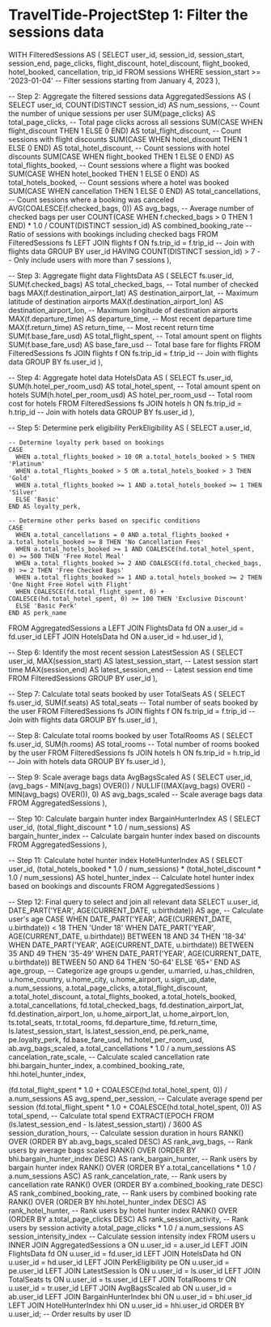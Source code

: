 # TravelTide-ProjectStep 1: Filter the sessions data
WITH FilteredSessions AS (
  SELECT
    user_id,
    session_id,
    session_start,
    session_end,
    page_clicks,
    flight_discount,
    hotel_discount,
    flight_booked,
    hotel_booked,
    cancellation,
    trip_id
  FROM sessions
  WHERE session_start >= '2023-01-04'  -- Filter sessions starting from January 4, 2023
),

-- Step 2: Aggregate the filtered sessions data
AggregatedSessions AS (
  SELECT
    user_id,
    COUNT(DISTINCT session_id) AS num_sessions, -- Count the number of unique sessions per user
    SUM(page_clicks) AS total_page_clicks, -- Total page clicks across all sessions
    SUM(CASE WHEN flight_discount THEN 1 ELSE 0 END) AS total_flight_discount, -- Count sessions with flight discounts
    SUM(CASE WHEN hotel_discount THEN 1 ELSE 0 END) AS total_hotel_discount, -- Count sessions with hotel discounts
    SUM(CASE WHEN flight_booked THEN 1 ELSE 0 END) AS total_flights_booked, -- Count sessions where a flight was booked
    SUM(CASE WHEN hotel_booked THEN 1 ELSE 0 END) AS total_hotels_booked, -- Count sessions where a hotel was booked
    SUM(CASE WHEN cancellation THEN 1 ELSE 0 END) AS total_cancellations, -- Count sessions where a booking was canceled
    AVG(COALESCE(f.checked_bags, 0)) AS avg_bags, -- Average number of checked bags per user
    COUNT(CASE WHEN f.checked_bags > 0 THEN 1 END) * 1.0 / COUNT(DISTINCT session_id) AS combined_booking_rate -- Ratio of sessions with bookings including checked bags
  FROM FilteredSessions fs
  LEFT JOIN flights f ON fs.trip_id = f.trip_id -- Join with flights data
  GROUP BY user_id
  HAVING COUNT(DISTINCT session_id) > 7 -- Only include users with more than 7 sessions
),

-- Step 3: Aggregate flight data
FlightsData AS (
  SELECT
    fs.user_id,
    SUM(f.checked_bags) AS total_checked_bags, -- Total number of checked bags
    MAX(f.destination_airport_lat) AS destination_airport_lat, -- Maximum latitude of destination airports
    MAX(f.destination_airport_lon) AS destination_airport_lon, -- Maximum longitude of destination airports
    MAX(f.departure_time) AS departure_time,  -- Most recent departure time
    MAX(f.return_time) AS return_time, -- Most recent return time
    SUM(f.base_fare_usd) AS total_flight_spent, -- Total amount spent on flights
    SUM(f.base_fare_usd) AS base_fare_usd -- Total base fare for flights
  FROM FilteredSessions fs
  JOIN flights f ON fs.trip_id = f.trip_id -- Join with flights data
  GROUP BY fs.user_id
),

-- Step 4: Aggregate hotel data
HotelsData AS (
  SELECT
    fs.user_id,
    SUM(h.hotel_per_room_usd) AS total_hotel_spent, -- Total amount spent on hotels
    SUM(h.hotel_per_room_usd) AS hotel_per_room_usd -- Total room cost for hotels
  FROM FilteredSessions fs
  JOIN hotels h ON fs.trip_id = h.trip_id -- Join with hotels data
  GROUP BY fs.user_id
),

-- Step 5: Determine perk eligibility
PerkEligibility AS (
  SELECT
    a.user_id,

    -- Determine loyalty perk based on bookings
    CASE
      WHEN a.total_flights_booked > 10 OR a.total_hotels_booked > 5 THEN 'Platinum'
      WHEN a.total_flights_booked > 5 OR a.total_hotels_booked > 3 THEN 'Gold'
      WHEN a.total_flights_booked >= 1 AND a.total_hotels_booked >= 1 THEN 'Silver'
      ELSE 'Basic'
    END AS loyalty_perk,

    -- Determine other perks based on specific conditions
    CASE
      WHEN a.total_cancellations = 0 AND a.total_flights_booked + a.total_hotels_booked >= 8 THEN 'No Cancellation Fees'
      WHEN a.total_hotels_booked >= 1 AND COALESCE(hd.total_hotel_spent, 0) >= 500 THEN 'Free Hotel Meal'
      WHEN a.total_flights_booked >= 2 AND COALESCE(fd.total_checked_bags, 0) >= 2 THEN 'Free Checked Bags'
      WHEN a.total_flights_booked >= 1 AND a.total_hotels_booked >= 2 THEN 'One Night Free Hotel with Flight'
      WHEN COALESCE(fd.total_flight_spent, 0) + COALESCE(hd.total_hotel_spent, 0) >= 100 THEN 'Exclusive Discount'
      ELSE 'Basic Perk'
    END AS perk_name

  FROM AggregatedSessions a
  LEFT JOIN FlightsData fd ON a.user_id = fd.user_id
  LEFT JOIN HotelsData hd ON a.user_id = hd.user_id
),

-- Step 6: Identify the most recent session
LatestSession AS (
  SELECT
    user_id,
    MAX(session_start) AS latest_session_start, -- Latest session start time
    MAX(session_end) AS latest_session_end -- Latest session end time
  FROM FilteredSessions
  GROUP BY user_id
),

-- Step 7: Calculate total seats booked by user
TotalSeats AS (
  SELECT
    fs.user_id,
    SUM(f.seats) AS total_seats -- Total number of seats booked by the user
  FROM FilteredSessions fs
  JOIN flights f ON fs.trip_id = f.trip_id -- Join with flights data
  GROUP BY fs.user_id
),

-- Step 8: Calculate total rooms booked by user
TotalRooms AS (
  SELECT
    fs.user_id,
    SUM(h.rooms) AS total_rooms -- Total number of rooms booked by the user
  FROM FilteredSessions fs
  JOIN hotels h ON fs.trip_id = h.trip_id -- Join with hotels data
  GROUP BY fs.user_id
),

-- Step 9: Scale average bags data
AvgBagsScaled AS (
  SELECT
    user_id,
    (avg_bags - MIN(avg_bags) OVER()) / NULLIF((MAX(avg_bags) OVER() - MIN(avg_bags) OVER()), 0) AS avg_bags_scaled -- Scale average bags data
  FROM AggregatedSessions
),

-- Step 10: Calculate bargain hunter index
BargainHunterIndex AS (
  SELECT
    user_id,
    (total_flight_discount * 1.0 / num_sessions) AS bargain_hunter_index -- Calculate bargain hunter index based on discounts
  FROM AggregatedSessions
),

-- Step 11: Calculate hotel hunter index
HotelHunterIndex AS (
  SELECT
    user_id,
    (total_hotels_booked * 1.0 / num_sessions) * (total_hotel_discount * 1.0 / num_sessions) AS hotel_hunter_index -- Calculate hotel hunter index based on bookings and discounts
  FROM AggregatedSessions
)

-- Step 12: Final query to select and join all relevant data
SELECT
  u.user_id,
  DATE_PART('YEAR', AGE(CURRENT_DATE, u.birthdate)) AS age, -- Calculate user's age
  CASE
    WHEN DATE_PART('YEAR', AGE(CURRENT_DATE, u.birthdate)) < 18 THEN 'Under 18'
    WHEN DATE_PART('YEAR', AGE(CURRENT_DATE, u.birthdate)) BETWEEN 18 AND 34 THEN '18-34'
    WHEN DATE_PART('YEAR', AGE(CURRENT_DATE, u.birthdate)) BETWEEN 35 AND 49 THEN '35-49'
    WHEN DATE_PART('YEAR', AGE(CURRENT_DATE, u.birthdate)) BETWEEN 50 AND 64 THEN '50-64'
    ELSE '65+'
  END AS age_group, -- Categorize age groups
  u.gender,
  u.married,
  u.has_children,
  u.home_country,
  u.home_city,
  u.home_airport,
  u.sign_up_date,
  a.num_sessions,
  a.total_page_clicks,
  a.total_flight_discount,
  a.total_hotel_discount,
  a.total_flights_booked,
  a.total_hotels_booked,
  a.total_cancellations,
  fd.total_checked_bags,
  fd.destination_airport_lat,
  fd.destination_airport_lon,
  u.home_airport_lat,
  u.home_airport_lon,
  ts.total_seats,
  tr.total_rooms,
  fd.departure_time,
  fd.return_time,
  ls.latest_session_start,
  ls.latest_session_end,
  pe.perk_name,
  pe.loyalty_perk,
  fd.base_fare_usd,
  hd.hotel_per_room_usd,
  ab.avg_bags_scaled,
  a.total_cancellations * 1.0 / a.num_sessions AS cancelation_rate_scale, -- Calculate scaled cancellation rate
  bhi.bargain_hunter_index,
  a.combined_booking_rate,
  hhi.hotel_hunter_index,

  (fd.total_flight_spent * 1.0 + COALESCE(hd.total_hotel_spent, 0)) / a.num_sessions AS avg_spend_per_session, -- Calculate average spend per session
  (fd.total_flight_spent * 1.0 + COALESCE(hd.total_hotel_spent, 0)) AS total_spend, -- Calculate total spend
  EXTRACT(EPOCH FROM (ls.latest_session_end - ls.latest_session_start)) / 3600 AS session_duration_hours, -- Calculate session duration in hours
  RANK() OVER (ORDER BY ab.avg_bags_scaled DESC) AS rank_avg_bags, -- Rank users by average bags scaled
  RANK() OVER (ORDER BY bhi.bargain_hunter_index DESC) AS rank_bargain_hunter, -- Rank users by bargain hunter index
  RANK() OVER (ORDER BY a.total_cancellations * 1.0 / a.num_sessions ASC) AS rank_cancelation_rate, -- Rank users by cancellation rate
  RANK() OVER (ORDER BY a.combined_booking_rate DESC) AS rank_combined_booking_rate, -- Rank users by combined booking rate
  RANK() OVER (ORDER BY hhi.hotel_hunter_index DESC) AS rank_hotel_hunter, -- Rank users by hotel hunter index
  RANK() OVER (ORDER BY a.total_page_clicks DESC) AS rank_session_activity, -- Rank users by session activity
  a.total_page_clicks * 1.0 / a.num_sessions AS session_intensity_index -- Calculate session intensity index
FROM users u
INNER JOIN AggregatedSessions a ON u.user_id = a.user_id
LEFT JOIN FlightsData fd ON u.user_id = fd.user_id
LEFT JOIN HotelsData hd ON u.user_id = hd.user_id
LEFT JOIN PerkEligibility pe ON u.user_id = pe.user_id
LEFT JOIN LatestSession ls ON u.user_id = ls.user_id
LEFT JOIN TotalSeats ts ON u.user_id = ts.user_id
LEFT JOIN TotalRooms tr ON u.user_id = tr.user_id
LEFT JOIN AvgBagsScaled ab ON u.user_id = ab.user_id
LEFT JOIN BargainHunterIndex bhi ON u.user_id = bhi.user_id
LEFT JOIN HotelHunterIndex hhi ON u.user_id = hhi.user_id
ORDER BY u.user_id; -- Order results by user ID
